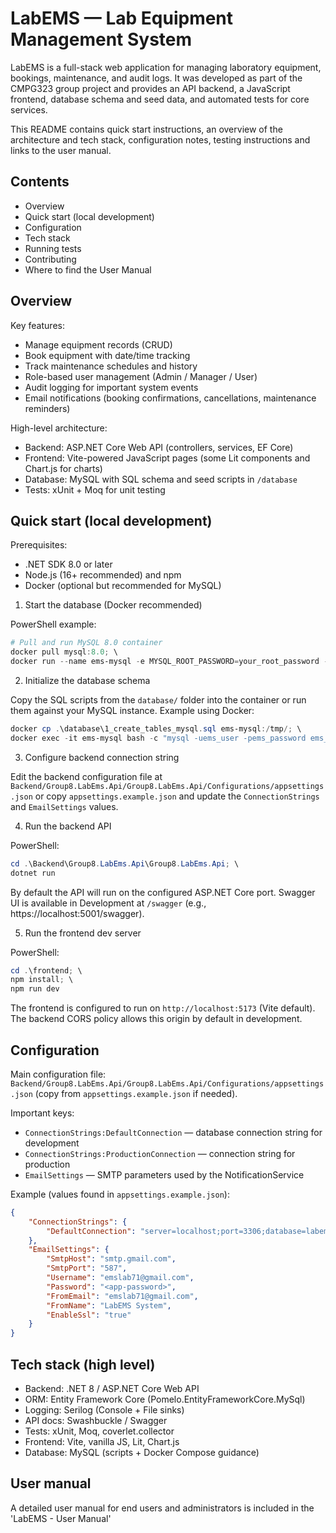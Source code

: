 # LabEMS — Lab Equipment Management System

LabEMS is a full-stack web application for managing laboratory equipment, bookings, maintenance, and audit logs. It was developed as part of the CMPG323 group project and provides an API backend, a JavaScript frontend, database schema and seed data, and automated tests for core services.

This README contains quick start instructions, an overview of the architecture and tech stack, configuration notes, testing instructions and links to the user manual.

## Contents
- Overview
- Quick start (local development)
- Configuration
- Tech stack
- Running tests
- Contributing
- Where to find the User Manual

## Overview
Key features:
- Manage equipment records (CRUD)
- Book equipment with date/time tracking
- Track maintenance schedules and history
- Role-based user management (Admin / Manager / User)
- Audit logging for important system events
- Email notifications (booking confirmations, cancellations, maintenance reminders)

High-level architecture:
- Backend: ASP.NET Core Web API (controllers, services, EF Core)
- Frontend: Vite-powered JavaScript pages (some Lit components and Chart.js for charts)
- Database: MySQL with SQL schema and seed scripts in `/database`
- Tests: xUnit + Moq for unit testing

## Quick start (local development)
Prerequisites:
- .NET SDK 8.0 or later
- Node.js (16+ recommended) and npm
- Docker (optional but recommended for MySQL)

1) Start the database (Docker recommended)

PowerShell example:
```powershell
# Pull and run MySQL 8.0 container
docker pull mysql:8.0; \
docker run --name ems-mysql -e MYSQL_ROOT_PASSWORD=your_root_password -e MYSQL_DATABASE=ems_lab -e MYSQL_USER=ems_user -e MYSQL_PASSWORD=ems_password -p 3306:3306 -d mysql:8.0
```

2) Initialize the database schema

Copy the SQL scripts from the `database/` folder into the container or run them against your MySQL instance. Example using Docker:
```powershell
docker cp .\database\1_create_tables_mysql.sql ems-mysql:/tmp/; \
docker exec -it ems-mysql bash -c "mysql -uems_user -pems_password ems_lab < /tmp/1_create_tables_mysql.sql"
```

3) Configure backend connection string

Edit the backend configuration file at `Backend/Group8.LabEms.Api/Group8.LabEms.Api/Configurations/appsettings.json` or copy `appsettings.example.json` and update the `ConnectionStrings` and `EmailSettings` values.

4) Run the backend API

PowerShell:
```powershell
cd .\Backend\Group8.LabEms.Api\Group8.LabEms.Api; \
dotnet run
```

By default the API will run on the configured ASP.NET Core port. Swagger UI is available in Development at `/swagger` (e.g., https://localhost:5001/swagger).

5) Run the frontend dev server

PowerShell:
```powershell
cd .\frontend; \
npm install; \
npm run dev
```

The frontend is configured to run on `http://localhost:5173` (Vite default). The backend CORS policy allows this origin by default in development.

## Configuration
Main configuration file: `Backend/Group8.LabEms.Api/Group8.LabEms.Api/Configurations/appsettings.json` (copy from `appsettings.example.json` if needed).

Important keys:
- `ConnectionStrings:DefaultConnection` — database connection string for development
- `ConnectionStrings:ProductionConnection` — connection string for production
- `EmailSettings` — SMTP parameters used by the NotificationService

Example (values found in `appsettings.example.json`):

```json
{
	"ConnectionStrings": {
		"DefaultConnection": "server=localhost;port=3306;database=labems;user=root;password=labems12345;"
	},
	"EmailSettings": {
		"SmtpHost": "smtp.gmail.com",
		"SmtpPort": "587",
		"Username": "emslab71@gmail.com",
		"Password": "<app-password>",
		"FromEmail": "emslab71@gmail.com",
		"FromName": "LabEMS System",
		"EnableSsl": "true"
	}
}
```

## Tech stack (high level)
- Backend: .NET 8 / ASP.NET Core Web API
- ORM: Entity Framework Core (Pomelo.EntityFrameworkCore.MySql)
- Logging: Serilog (Console + File sinks)
- API docs: Swashbuckle / Swagger
- Tests: xUnit, Moq, coverlet.collector
- Frontend: Vite, vanilla JS, Lit, Chart.js
- Database: MySQL (scripts + Docker Compose guidance)

## User manual
A detailed user manual for end users and administrators is included in the 'LabEMS - User Manual'
